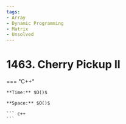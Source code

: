 ```yaml
---
tags:
- Array
- Dynamic Programming
- Matrix
- Unsolved
---
```



# 1463. Cherry Pickup II

=== "C++"

    **Time:** $O()$

    **Space:** $O()$

    ``` c++
    ```